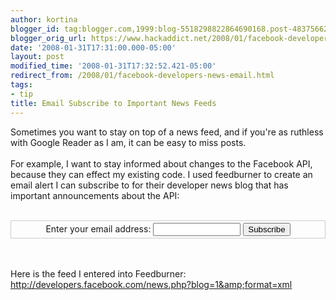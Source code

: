 ```yaml
---
author: kortina
blogger_id: tag:blogger.com,1999:blog-5518298822864690168.post-4837566252169803044
blogger_orig_url: https://www.hackaddict.net/2008/01/facebook-developers-news-email.html
date: '2008-01-31T17:31:00.000-05:00'
layout: post
modified_time: '2008-01-31T17:32:52.421-05:00'
redirect_from: /2008/01/facebook-developers-news-email.html
tags:
- tip
title: Email Subscribe to Important News Feeds
---
```


Sometimes you want to stay on top of a news feed, and if you're as ruthless with Google Reader as I am, it can be easy to miss posts.<br /><br />For example, I want to stay informed about changes to the Facebook API, because they can effect my existing code.  I used feedburner to create an email alert I can subscribe to for their developer news blog that has important announcements about the API:<br /><br /><form style="border: 1px solid #cccccc; padding: 3px; text-align: center" action="http://www.feedburner.com/fb/a/emailverify" method="post" target="popupwindow" onsubmit="window.open('http://www.feedburner.com/fb/a/emailverifySubmit?feedId=1608741', 'popupwindow', 'scrollbars=yes,width=550,height=520');return true">Enter your email address: <input style="width: 140px" name="email" type="text" /> <input value="http://feeds.feedburner.com/~e?ffid=1608741" name="url" type="hidden" /> <input value="Facebook Developers News - Email Subscription" name="title" type="hidden" /> <input name="loc" value="en_US" type="hidden" /> <input value="Subscribe" type="submit" /></form><br /><br />Here is the feed I entered into Feedburner:<br /><a href="http://developers.facebook.com/news.php?blog=1&amp;format=xml"> http://developers.facebook.com/news.php?blog=1&amp;format=xml</a>